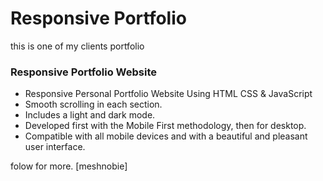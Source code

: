 # Responsive Portfolio 

<p>this is one of my clients portfolio</p>

### Responsive Portfolio Website 

- Responsive Personal Portfolio Website Using HTML CSS & JavaScript
- Smooth scrolling in each section.
- Includes a light and dark mode.
- Developed first with the Mobile First methodology, then for desktop.
- Compatible with all mobile devices and with a beautiful and pleasant user interface.

folow for more. [meshnobie]
 

